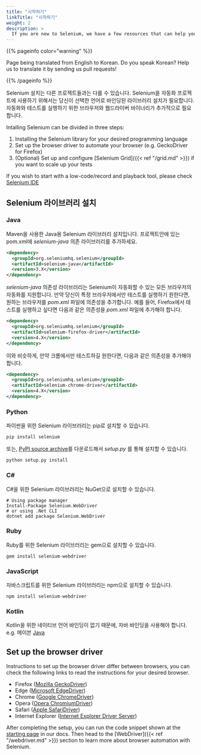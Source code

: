 ```yaml
---
title: "시작하기"
linkTitle: "시작하기"
weight: 2
description: >
  If you are new to Selenium, we have a few resources that can help you get up to speed right away.
---
```


{{% pageinfo color="warning" %}}
<p class="lead">
   <i class="fas fa-language display-4"></i> 
   Page being translated from 
   English to Korean. Do you speak Korean? Help us to translate
   it by sending us pull requests!
</p>
{{% /pageinfo %}}


Selenium 설치는 다른 프로젝트들과는 다를 수 있습니다. Selenium을 자동화 프로젝트에 사용하기 위해서는 당신이 선택한 언어로 바인딩된 라이브러리 설치가 필요합니다. 자동화와 테스트를 실행하기 위한 브라우저와 웹드라이버 바이너리가 추가적으로 필요합니다.

Intalling Selenium can be divided in three steps:

1. Installing the Selenium library for your desired programming language
2. Set up the browser driver to automate your browser (e.g. GeckoDriver for Firefox)
3. (Optional) Set up and configure [Selenium Grid]({{< ref "/grid.md" >}}) if you want to scale up your tests

If you wish to start with a low-code/record and playback tool, please check 
[Selenium IDE](https://selenium.dev/selenium-ide)

## Selenium 라이브러리 설치

### Java
Maven을 사용한 Java용 Selenium 라이브러리 설치입니다.
프로젝트안에 있는 pom.xml에 _selenium-java_ 의존 라이브러리를 추가하세요.

```xml
<dependency>
  <groupId>org.seleniumhq.selenium</groupId>
  <artifactId>selenium-java</artifactId>
  <version>3.X</version>
</dependency>
```

_selenium-java_ 의존성 라이브러리는 Selenium이 자동화할 수 있는 모든 브라우저의 자동화를 지원합니다. 만약 당신이 특정 브라우저에서만 테스트를 실행하기 원한다면, 원하는 브라우저를 _pom.xml_ 파일에 의존성을 추가합니다. 예를 들어, Firefox에서 테스트를 실행하고 싶다면 다음과 같은 의존성을 _pom.xml_ 파일에 추가해야 합니다.
```xml
<dependency>
  <groupId>org.seleniumhq.selenium</groupId>
  <artifactId>selenium-firefox-driver</artifactId>
  <version>4.X</version>
</dependency>
```
 
이와 비슷하게, 만약 크롬에서만 테스트하길 원한다면, 다음과 같은 의존성을 추가해야 합니다.

```xml
<dependency>
  <groupId>org.seleniumhq.selenium</groupId>
  <artifactId>selenium-chrome-driver</artifactId>
  <version>4.X</version>
</dependency>
```

### Python
파이썬을 위한 Selenium 라이브러리는 pip로 설치할 수 있습니다.
```shell
pip install selenium
```
또는,  [PyPI source archive](https://pypi.org/project/selenium/#files)를 다운로드해서 _setup.py_ 를 통해 설치할 수 있습니다.


```shell
python setup.py install
```

### C#
C#을 위한 Selenium 라이브러리는 NuGet으로 설치할 수 있습니다.

```shell
# Using package manager
Install-Package Selenium.WebDriver
# or using .Net CLI
dotnet add package Selenium.WebDriver
```

### Ruby
Ruby를 위한 Selenium 라이브러리는 gem으로 설치할 수 있습니다.

```shell
gem install selenium-webdriver
```

### JavaScript
자바스크립트를 위한 Selenium 라이브러리는 npm으로 설치할 수 있습니다.

```shell
npm install selenium-webdriver
```

### Kotlin
Kotlin을 위한 네이티브 언어 바인딩이 없기 때문에, 자바 바인딩을 사용해야 합니다. e.g. 메이븐 [Java](#java)


## Set up the browser driver

Instructions to set up the browser driver differ between browsers, you can check 
the following links to read the instructions for your desired browser.

- Firefox ([Mozilla GeckoDriver](https://github.com/mozilla/geckodriver/))
- Edge ([Microsoft EdgeDriver](https://developer.microsoft.com/en-us/microsoft-edge/tools/webdriver/))
- Chrome ([Google ChromeDriver](https://chromedriver.chromium.org/))
- Opera ([Opera ChromiumDriver](https://github.com/operasoftware/operachromiumdriver))
- Safari ([Apple SafariDriver](https://developer.apple.com/documentation/webkit/about_webdriver_for_safari))
- Internet Explorer ([Internet Explorer Driver Server](https://github.com/SeleniumHQ/selenium/wiki/InternetExplorerDriver))

After completing the setup, you can run the code snippet shown at the 
[starting page](/ko/documentation) in our docs. Then head to the 
[WebDriver]({{< ref "/webdriver.md" >}}) section to learn more about
browser automation with Selenium.